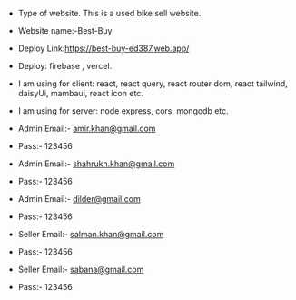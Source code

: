 * Type of website.
This is a used bike sell website. 

* Website name:-Best-Buy

* Deploy Link:https://best-buy-ed387.web.app/

* Deploy: firebase , vercel.

* I am using for client: react, react query, react router dom, react tailwind, daisyUi, mambaui, react icon etc.

* I am using for server: node express, cors, mongodb etc.

* Admin Email:- amir.khan@gmail.com

* Pass:- 123456

* Admin Email:- shahrukh.khan@gmail.com

* Pass:- 123456

* Admin Email:- dilder@gmail.com

* Pass:- 123456

* Seller Email:- salman.khan@gmail.com

* Pass:- 123456

* Seller Email:- sabana@gmail.com

* Pass:- 123456


